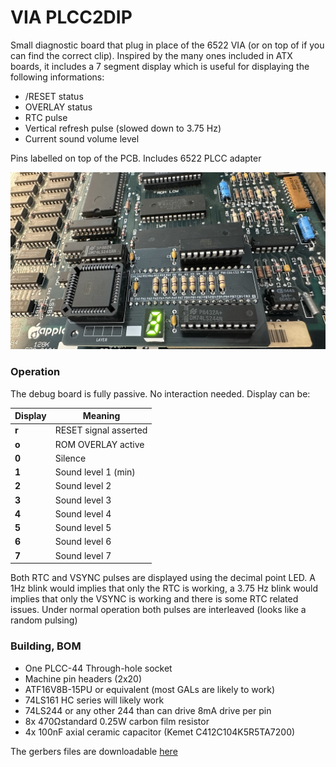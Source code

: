# VIA PLCC2DIP
Small diagnostic board that plug in place of the 6522 VIA (or on top of if you can find the correct clip). Inspired by the many ones included in ATX boards, it includes a 7 segment display which is useful for displaying the following informations:
- /RESET status
- OVERLAY status
- RTC pulse
- Vertical refresh pulse (slowed down to 3.75 Hz)
- Current sound volume level

Pins labelled on top of the PCB. Includes 6522 PLCC adapter

![VIA Plus](Images/VIAP.jpeg)

### Operation
The debug board is fully passive. No interaction needed. Display can be:

| Display | Meaning |
|---------|-----------------------|
| **r**   | RESET signal asserted |
| **o**   | ROM OVERLAY active    |
| **0**   | Silence               |
| **1**   | Sound level 1 (min)   |
| **2**   | Sound level 2         |
| **3**   | Sound level 3         |
| **4**   | Sound level 4         |
| **5**   | Sound level 5         |
| **6**   | Sound level 6         |
| **7**   | Sound level 7         |

Both RTC and VSYNC pulses are displayed using the decimal point LED. A 1Hz blink would implies that only the RTC is working, a 3.75 Hz blink would implies that only the VSYNC is working and there is some RTC related issues. Under normal operation both pulses are interleaved (looks like a random pulsing)

### Building, BOM
- One PLCC-44 Through-hole socket
- Machine pin headers (2x20)
- ATF16V8B-15PU or equivalent (most GALs are likely to work)
- 74LS161 HC series will likely work
- 74LS244 or any other 244 than can drive 8mA drive per pin
- 8x 470Ωstandard 0.25W carbon film resistor
- 4x 100nF axial ceramic capacitor (Kemet C412C104K5R5TA7200)

The gerbers files are downloadable [here](https://github.com/demik/oldworld/releases/download/VIA_Plus%2Fv1.2.0/VIA_Plus_1.2.zip)
